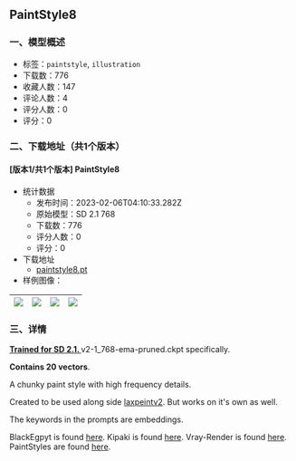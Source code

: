 ## PaintStyle8
### 一、模型概述

- 标签：`paintstyle`, `illustration`
- 下载数：776
- 收藏人数：147
- 评论人数：4
- 评分人数：0
- 评分：0

### 二、下载地址（共1个版本）

#### [版本1/共1个版本] PaintStyle8

- 统计数据
  - 发布时间：2023-02-06T04:10:33.282Z
  - 原始模型：SD 2.1 768
  - 下载数：776
  - 评分人数：0
  - 评分：0
- 下载地址
  - [paintstyle8.pt](https://civitai.com/api/download/models/8164)
- 样例图像：

| <img src="https://image.civitai.com/xG1nkqKTMzGDvpLrqFT7WA/ba7b034c-ac38-4acf-2e26-5f5ae2db2a00/width=450/77200.jpeg" /> | <img src="https://image.civitai.com/xG1nkqKTMzGDvpLrqFT7WA/1c5ec3d5-9fc1-472d-14c2-67d51a23e300/width=450/77214.jpeg" /> | <img src="https://image.civitai.com/xG1nkqKTMzGDvpLrqFT7WA/20df50aa-ed2f-4686-21b5-159ea7407c00/width=450/77213.jpeg" /> | <img src="https://image.civitai.com/xG1nkqKTMzGDvpLrqFT7WA/02852142-2a7f-4220-13f5-3264ca6d9200/width=450/77212.jpeg" /> |
| ---- | ---- | ---- | ---- |


### 三、详情
<p><strong><u>Trained for SD 2.1. </u></strong>v2-1_768-ema-pruned.ckpt specifically.</p><p><strong>Contains 20 vectors</strong>.</p><p>A chunky paint style with high frequency details.</p><p>Created to be used along side <a rel="ugc" href="https://civitai.com/models/3772/laxpeint-a-loose-digital-paint-style">laxpeintv2</a>.  But works on it's own as well.</p><p>The keywords in the prompts are embeddings.</p><p>BlackEgpyt is found <a rel="ugc" href="https://civitai.com/models/6632/sdblackancientegyptianstyle">here</a>.  Kipaki is found <a rel="ugc" href="https://huggingface.co/Conflictx/Kipaki-EgyptianSciFi">here</a>.  Vray-Render is found <a rel="ugc" href="https://civitai.com/models/1144/vray-render-sd2">here</a>.  PaintStyles are found <a rel="ugc" href="https://civitai.com/user/uluk">here</a>.</p>